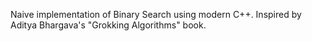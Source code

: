 Naive implementation of Binary Search using modern C++.
Inspired by Aditya Bhargava's "Grokking Algorithms" book.
